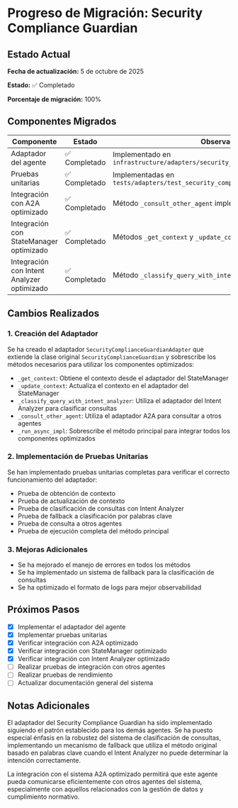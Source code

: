 # Progreso de Migración: Security Compliance Guardian

## Estado Actual

**Fecha de actualización:** 5 de octubre de 2025

**Estado:** ✅ Completado

**Porcentaje de migración:** 100%

## Componentes Migrados

| Componente | Estado | Observaciones |
|------------|--------|--------------|
| Adaptador del agente | ✅ Completado | Implementado en `infrastructure/adapters/security_compliance_guardian_adapter.py` |
| Pruebas unitarias | ✅ Completado | Implementadas en `tests/adapters/test_security_compliance_guardian_adapter.py` |
| Integración con A2A optimizado | ✅ Completado | Método `_consult_other_agent` implementado |
| Integración con StateManager optimizado | ✅ Completado | Métodos `_get_context` y `_update_context` implementados |
| Integración con Intent Analyzer optimizado | ✅ Completado | Método `_classify_query_with_intent_analyzer` implementado |

## Cambios Realizados

### 1. Creación del Adaptador

Se ha creado el adaptador `SecurityComplianceGuardianAdapter` que extiende la clase original `SecurityComplianceGuardian` y sobrescribe los métodos necesarios para utilizar los componentes optimizados:

- `_get_context`: Obtiene el contexto desde el adaptador del StateManager
- `_update_context`: Actualiza el contexto en el adaptador del StateManager
- `_classify_query_with_intent_analyzer`: Utiliza el adaptador del Intent Analyzer para clasificar consultas
- `_consult_other_agent`: Utiliza el adaptador A2A para consultar a otros agentes
- `_run_async_impl`: Sobrescribe el método principal para integrar todos los componentes optimizados

### 2. Implementación de Pruebas Unitarias

Se han implementado pruebas unitarias completas para verificar el correcto funcionamiento del adaptador:

- Prueba de obtención de contexto
- Prueba de actualización de contexto
- Prueba de clasificación de consultas con Intent Analyzer
- Prueba de fallback a clasificación por palabras clave
- Prueba de consulta a otros agentes
- Prueba de ejecución completa del método principal

### 3. Mejoras Adicionales

- Se ha mejorado el manejo de errores en todos los métodos
- Se ha implementado un sistema de fallback para la clasificación de consultas
- Se ha optimizado el formato de logs para mejor observabilidad

## Próximos Pasos

- [x] Implementar el adaptador del agente
- [x] Implementar pruebas unitarias
- [x] Verificar integración con A2A optimizado
- [x] Verificar integración con StateManager optimizado
- [x] Verificar integración con Intent Analyzer optimizado
- [ ] Realizar pruebas de integración con otros agentes
- [ ] Realizar pruebas de rendimiento
- [ ] Actualizar documentación general del sistema

## Notas Adicionales

El adaptador del Security Compliance Guardian ha sido implementado siguiendo el patrón establecido para los demás agentes. Se ha puesto especial énfasis en la robustez del sistema de clasificación de consultas, implementando un mecanismo de fallback que utiliza el método original basado en palabras clave cuando el Intent Analyzer no puede determinar la intención correctamente.

La integración con el sistema A2A optimizado permitirá que este agente pueda comunicarse eficientemente con otros agentes del sistema, especialmente con aquellos relacionados con la gestión de datos y cumplimiento normativo.
